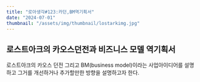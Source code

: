 ```yaml
---
title: "로아생각#123:카던,BM역기획서"
date: "2024-07-01"
thumbnail: "/assets/img/thumbnail/lostarkimg.jpg"
---
```






## 로스트아크의 카오스던전과 비즈니스 모델 역기획서 



로스트아크의 카오스 던전 그리고 BM(business model)이라는 사업아이디어를 설명하고 그거를 개선하거나 추가할만한 방향을 설명하고자 한다.

